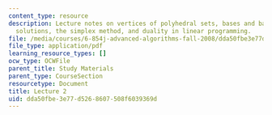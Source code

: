 ```yaml
---
content_type: resource
description: Lecture notes on vertices of polyhedral sets, bases and basic feasible
  solutions, the simplex method, and duality in linear programming.
file: /media/courses/6-854j-advanced-algorithms-fall-2008/dda50fbe3e77d5268607508f6039369d_lect9_10.pdf
file_type: application/pdf
learning_resource_types: []
ocw_type: OCWFile
parent_title: Study Materials
parent_type: CourseSection
resourcetype: Document
title: Lecture 2
uid: dda50fbe-3e77-d526-8607-508f6039369d
---
```

